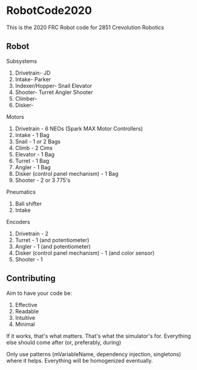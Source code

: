 # RobotCode2020

This is the 2020 FRC Robot code for 2851 Crevolution Robotics

## Robot

Subsystems

1. Drivetrain- JD
2. Intake- Parker
3. Indexer/Hopper-
  Snail
  Elevator
4. Shooter-
  Turret
  Angler
  Shooter
5. Climber-
6. Disker-
  
Motors

1. Drivetrain - 6 NEOs (Spark MAX Motor Controllers)        
2. Intake - 1 Bag                                          
3. Snail - 1 or 2 Bags
4. Climb - 2 Cims 
5. Elevator - 1 Bag
6. Turret - 1 Bag
7. Angler - 1 Bag
8. Disker (control panel mechanism) - 1 Bag
9. Shooter - 2 or 3 775's

Pneumatics

1. Ball shifter
2. Intake

Encoders

1. Drivetrain - 2
2. Turret - 1 (and potentiometer)
3. Angler - 1 (and potentiometer)
3. Disker (control panel mechanism) - 1 (and color sensor)
4. Shooter - 1

## Contributing

Aim to have your code be:

1. Effective
2. Readable
3. Intuitive
4. Minimal

If it works, that's what matters. That's what the simulator's for. Everything else should come after (or, preferably, during)

Only use patterns (mVariableName, dependency injection, singletons) where it helps. Everything will be homogenized eventually.
